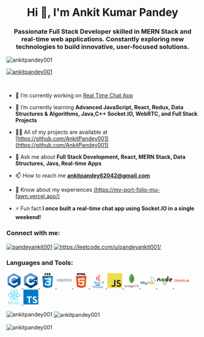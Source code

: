 <h1 align="center">Hi 👋, I'm Ankit Kumar Pandey</h1>
<h3 align="center">Passionate Full Stack Developer skilled in MERN Stack and real-time web applications. Constantly exploring new technologies to build innovative, user-focused solutions.</h3>

<p align="left"> <img src="https://komarev.com/ghpvc/?username=ankitpandey001&label=Profile%20views&color=0e75b6&style=flat" alt="ankitpandey001" /> </p>

<p align="left"> <a href="https://github.com/ryo-ma/github-profile-trophy"><img src="https://github-profile-trophy.vercel.app/?username=ankitpandey001" alt="ankitpandey001" /></a> </p>

<p align="left"> <a href="https://twitter.com/" target="blank"><img src="https://img.shields.io/twitter/follow/?logo=twitter&style=for-the-badge" alt="" /></a> </p>

- 🔭 I’m currently working on [Real Time Chat App](https://github.com/AnkitPandey001/Chat-App)

- 🌱 I’m currently learning **Advanced JavaScript, React, Redux, Data Structures & Algorithms, Java,C++ Socket.IO, WebRTC, and Full Stack Projects**

- 👨‍💻 All of my projects are available at [https://github.com/AnkitPandey001](https://github.com/AnkitPandey001)

- 💬 Ask me about **Full Stack Development, React, MERN Stack, Data Structures, Java, Real-time Apps**

- 📫 How to reach me **ankitpandey62042@gmail.com**

- 📄 Know about my experiences [(https://my-port-folio-mu-fawn.vercel.app/)](https://66f30d5ea70a271f22098968--polite-twilight-0e17af.netlify.app/)

- ⚡ Fun fact **I once built a real-time chat app using Socket.IO in a single weekend!**

<h3 align="left">Connect with me:</h3>
<p align="left">
<a href="https://linkedin.com/in/pandeyankit001" target="blank"><img align="center" src="https://raw.githubusercontent.com/rahuldkjain/github-profile-readme-generator/master/src/images/icons/Social/linked-in-alt.svg" alt="pandeyankit001" height="30" width="40" /></a>
<a href="https://www.leetcode.com/https://leetcode.com/u/pandeyankit001/" target="blank"><img align="center" src="https://raw.githubusercontent.com/rahuldkjain/github-profile-readme-generator/master/src/images/icons/Social/leet-code.svg" alt="https://leetcode.com/u/pandeyankit001/" height="30" width="40" /></a>
</p>

<h3 align="left">Languages and Tools:</h3>
<p align="left"> <a href="https://www.cprogramming.com/" target="_blank" rel="noreferrer"> <img src="https://raw.githubusercontent.com/devicons/devicon/master/icons/c/c-original.svg" alt="c" width="40" height="40"/> </a> <a href="https://www.w3schools.com/cpp/" target="_blank" rel="noreferrer"> <img src="https://raw.githubusercontent.com/devicons/devicon/master/icons/cplusplus/cplusplus-original.svg" alt="cplusplus" width="40" height="40"/> </a> <a href="https://www.w3schools.com/css/" target="_blank" rel="noreferrer"> <img src="https://raw.githubusercontent.com/devicons/devicon/master/icons/css3/css3-original-wordmark.svg" alt="css3" width="40" height="40"/> </a> <a href="https://expressjs.com" target="_blank" rel="noreferrer"> <img src="https://raw.githubusercontent.com/devicons/devicon/master/icons/express/express-original-wordmark.svg" alt="express" width="40" height="40"/> </a> <a href="https://www.w3.org/html/" target="_blank" rel="noreferrer"> <img src="https://raw.githubusercontent.com/devicons/devicon/master/icons/html5/html5-original-wordmark.svg" alt="html5" width="40" height="40"/> </a> <a href="https://www.java.com" target="_blank" rel="noreferrer"> <img src="https://raw.githubusercontent.com/devicons/devicon/master/icons/java/java-original.svg" alt="java" width="40" height="40"/> </a> <a href="https://developer.mozilla.org/en-US/docs/Web/JavaScript" target="_blank" rel="noreferrer"> <img src="https://raw.githubusercontent.com/devicons/devicon/master/icons/javascript/javascript-original.svg" alt="javascript" width="40" height="40"/> </a> <a href="https://www.mongodb.com/" target="_blank" rel="noreferrer"> <img src="https://raw.githubusercontent.com/devicons/devicon/master/icons/mongodb/mongodb-original-wordmark.svg" alt="mongodb" width="40" height="40"/> </a> <a href="https://www.mysql.com/" target="_blank" rel="noreferrer"> <img src="https://raw.githubusercontent.com/devicons/devicon/master/icons/mysql/mysql-original-wordmark.svg" alt="mysql" width="40" height="40"/> </a> <a href="https://nodejs.org" target="_blank" rel="noreferrer"> <img src="https://raw.githubusercontent.com/devicons/devicon/master/icons/nodejs/nodejs-original-wordmark.svg" alt="nodejs" width="40" height="40"/> </a> <a href="https://www.oracle.com/" target="_blank" rel="noreferrer"> <img src="https://raw.githubusercontent.com/devicons/devicon/master/icons/oracle/oracle-original.svg" alt="oracle" width="40" height="40"/> </a> <a href="https://reactjs.org/" target="_blank" rel="noreferrer"> <img src="https://raw.githubusercontent.com/devicons/devicon/master/icons/react/react-original-wordmark.svg" alt="react" width="40" height="40"/> </a> <a href="https://www.typescriptlang.org/" target="_blank" rel="noreferrer"> <img src="https://raw.githubusercontent.com/devicons/devicon/master/icons/typescript/typescript-original.svg" alt="typescript" width="40" height="40"/> </a> </p>

<p><img align="left" src="https://github-readme-stats.vercel.app/api/top-langs?username=ankitpandey001&show_icons=true&locale=en&layout=compact" alt="ankitpandey001" /></p>

<p>&nbsp;<img align="center" src="https://github-readme-stats.vercel.app/api?username=ankitpandey001&show_icons=true&locale=en" alt="ankitpandey001" /></p>

<p><img align="center" src="https://github-readme-streak-stats.herokuapp.com/?user=ankitpandey001&" alt="ankitpandey001" /></p>
